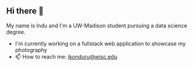 ## Hi there 👋

My name is Indu and I'm a UW-Madison student pursuing a data science degree.

- I'm currently working on a fullstack web application to showcase my photography
- 📫 How to reach me: ikonduru@wisc.edu
<!--
**klenduru/klenduru** is a ✨ _special_ ✨ repository because its `README.md` (this file) appears on your GitHub profile.

Here are some ideas to get you started:

- 🔭 I’m currently working on ...
- 🌱 I’m currently learning ...
- 👯 I’m looking to collaborate on ...
- 🤔 I’m looking for help with ...
- 💬 Ask me about ...
- 📫 How to reach me: ...
- 😄 Pronouns: ...
- ⚡ Fun fact: ...
-->
